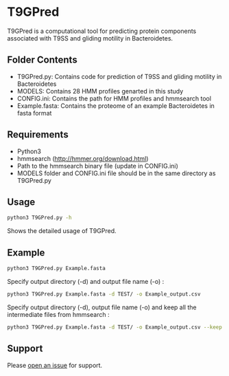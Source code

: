 # T9GPred

T9GPred is a computational tool for predicting protein components associated with T9SS and gliding motility in Bacteroidetes.

## Folder Contents
- T9GPred.py: Contains code for prediction of T9SS and gliding motility in Bacteroidetes
- MODELS: Contains 28 HMM profiles genarted in this study 
- CONFIG.ini: Contains the path for HMM profiles and hmmsearch tool
- Example.fasta: Contains the proteome of an example Bacteroidetes in fasta format

## Requirements

- Python3
- hmmsearch (http://hmmer.org/download.html)
- Path to the hmmsearch binary file (update in CONFIG.ini)
- MODELS folder and CONFIG.ini file should be in the same directory as T9GPred.py

## Usage

```sh
python3 T9GPred.py -h
```

Shows the detailed usage of T9GPred.

## Example 

```sh
python3 T9GPred.py Example.fasta
```
Specify output directory (-d) and output file name (-o) :

```sh
python3 T9GPred.py Example.fasta -d TEST/ -o Example_output.csv
```

Specify output directory (-d), output file name (-o) and keep all the intermediate files from hmmsearch :

```sh
python3 T9GPred.py Example.fasta -d TEST/ -o Example_output.csv --keep
```

## Support

Please [open an issue](https://github.com/asamallab/T9GPred/issues/new) for support.


